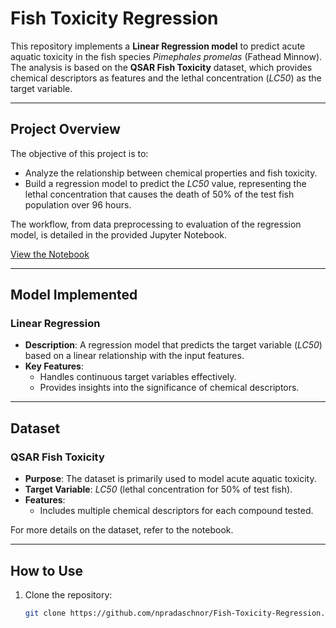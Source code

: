 # Fish Toxicity Regression

This repository implements a **Linear Regression model** to predict acute aquatic toxicity in the fish species *Pimephales promelas* (Fathead Minnow). The analysis is based on the **QSAR Fish Toxicity** dataset, which provides chemical descriptors as features and the lethal concentration (*LC50*) as the target variable.

---

## Project Overview

The objective of this project is to:
- Analyze the relationship between chemical properties and fish toxicity.
- Build a regression model to predict the *LC50* value, representing the lethal concentration that causes the death of 50% of the test fish population over 96 hours.

The workflow, from data preprocessing to evaluation of the regression model, is detailed in the provided Jupyter Notebook.

[View the Notebook](https://nbviewer.org/github/npradaschnor/Fish-Toxicity-Prediction/blob/main/Fish%20Toxicity%20Regression.ipynb)

---

## Model Implemented

### Linear Regression
- **Description**: A regression model that predicts the target variable (*LC50*) based on a linear relationship with the input features.
- **Key Features**:
  - Handles continuous target variables effectively.
  - Provides insights into the significance of chemical descriptors.

---

## Dataset

### QSAR Fish Toxicity
- **Purpose**: The dataset is primarily used to model acute aquatic toxicity.
- **Target Variable**: *LC50* (lethal concentration for 50% of test fish).
- **Features**:
  - Includes multiple chemical descriptors for each compound tested.

For more details on the dataset, refer to the notebook.

---

## How to Use

1. Clone the repository:
   ```bash
   git clone https://github.com/npradaschnor/Fish-Toxicity-Regression.git


